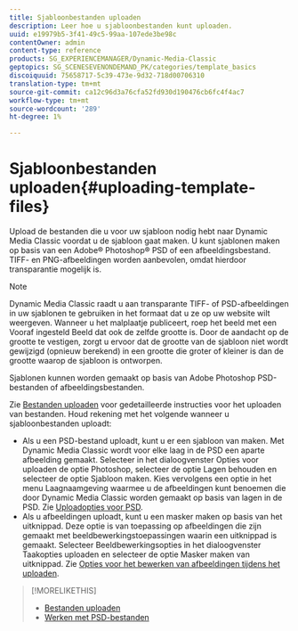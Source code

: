 ```yaml
---
title: Sjabloonbestanden uploaden
description: Leer hoe u sjabloonbestanden kunt uploaden.
uuid: e19979b5-3f41-49c5-99aa-107ede3be98c
contentOwner: admin
content-type: reference
products: SG_EXPERIENCEMANAGER/Dynamic-Media-Classic
geptopics: SG_SCENESEVENONDEMAND_PK/categories/template_basics
discoiquuid: 75658717-5c39-473e-9d32-718d00706310
translation-type: tm+mt
source-git-commit: ca12c96d3a76cfa52fd930d190476cb6fc4f4ac7
workflow-type: tm+mt
source-wordcount: '289'
ht-degree: 1%

---
```



# Sjabloonbestanden uploaden{#uploading-template-files}

Upload de bestanden die u voor uw sjabloon nodig hebt naar Dynamic Media Classic voordat u de sjabloon gaat maken. U kunt sjablonen maken op basis van een Adobe® Photoshop® PSD of een afbeeldingsbestand. TIFF- en PNG-afbeeldingen worden aanbevolen, omdat hierdoor transparantie mogelijk is.

>[!NOTE]
>
>Dynamic Media Classic raadt u aan transparante TIFF- of PSD-afbeeldingen in uw sjablonen te gebruiken in het formaat dat u ze op uw website wilt weergeven. Wanneer u het malplaatje publiceert, roep het beeld met een Vooraf ingesteld Beeld dat ook de zelfde grootte is. Door de aandacht op de grootte te vestigen, zorgt u ervoor dat de grootte van de sjabloon niet wordt gewijzigd (opnieuw berekend) in een grootte die groter of kleiner is dan de grootte waarop de sjabloon is ontworpen.

Sjablonen kunnen worden gemaakt op basis van Adobe Photoshop PSD-bestanden of afbeeldingsbestanden.

Zie [Bestanden uploaden](uploading-files.md#uploading_files) voor gedetailleerde instructies voor het uploaden van bestanden. Houd rekening met het volgende wanneer u sjabloonbestanden uploadt:

* Als u een PSD-bestand uploadt, kunt u er een sjabloon van maken. Met Dynamic Media Classic wordt voor elke laag in de PSD een aparte afbeelding gemaakt. Selecteer in het dialoogvenster Opties voor uploaden de optie Photoshop, selecteer de optie Lagen behouden en selecteer de optie Sjabloon maken. Kies vervolgens een optie in het menu Laagnaamgeving waarmee u de afbeeldingen kunt benoemen die door Dynamic Media Classic worden gemaakt op basis van lagen in de PSD. Zie [Uploadopties voor PSD](psd-files.md#psd_upload_options).
* Als u afbeeldingen uploadt, kunt u een masker maken op basis van het uitknippad. Deze optie is van toepassing op afbeeldingen die zijn gemaakt met beeldbewerkingstoepassingen waarin een uitknippad is gemaakt. Selecteer Beeldbewerkingsopties in het dialoogvenster Taakopties uploaden en selecteer de optie Masker maken van uitknippad. Zie [Opties voor het bewerken van afbeeldingen tijdens het uploaden](image-editing-options-upload.md#image-editing-options-at-upload).

>[!MORELIKETHIS]
>
>* [Bestanden uploaden](uploading-files.md#uploading_your_files)
>* [Werken met PSD-bestanden ](psd-files.md#working_with_psd_files)

